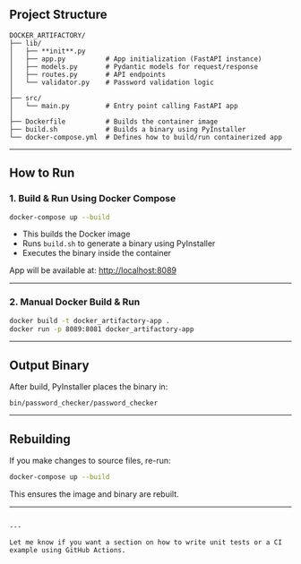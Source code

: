 ## Project Structure


````
DOCKER_ARTIFACTORY/
├── lib/
│   ├── **init**.py
│   ├── app.py          # App initialization (FastAPI instance)
│   ├── models.py       # Pydantic models for request/response
│   ├── routes.py       # API endpoints
│   └── validator.py    # Password validation logic
│
├── src/
│   └── main.py         # Entry point calling FastAPI app
│
├── Dockerfile          # Builds the container image
├── build.sh            # Builds a binary using PyInstaller
└── docker-compose.yml  # Defines how to build/run containerized app

````

---



##  How to Run

### 1. Build & Run Using Docker Compose

```bash
docker-compose up --build
````

* This builds the Docker image
* Runs `build.sh` to generate a binary using PyInstaller
* Executes the binary inside the container

App will be available at: [http://localhost:8089](http://localhost:8089)

---

### 2. Manual Docker Build & Run

```bash
docker build -t docker_artifactory-app .
docker run -p 8089:8081 docker_artifactory-app
```

---

##  Output Binary

After build, PyInstaller places the binary in:

```
bin/password_checker/password_checker
```
---

##  Rebuilding

If you make changes to source files, re-run:

```bash
docker-compose up --build
```

This ensures the image and binary are rebuilt.

---


```

---

Let me know if you want a section on how to write unit tests or a CI example using GitHub Actions.
```

